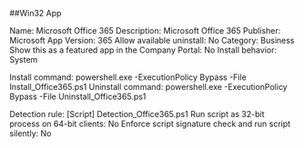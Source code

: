 ##Win32 App

Name: Microsoft Office 365 Description: Microsoft Office 365
Publisher: Microsoft
App Version: 365
Allow available uninstall: No 
Category: Business 
Show this as a featured app in the Company Portal: No 
Install behavior: System

Install command: powershell.exe -ExecutionPolicy Bypass -File Install_Office365.ps1
Uninstall command: powershell.exe -ExecutionPolicy Bypass -File Uninstall_Office365.ps1

Detection rule: [Script] Detection_Office365.ps1 Run script as 32-bit process on 64-bit clients: No 
Enforce script signature check and run script silently: No
